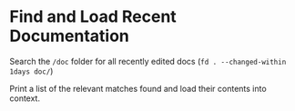 # Find and Load Recent Documentation

Search the `/doc` folder for all recently edited docs (`fd . --changed-within 1days doc/`)

Print a list of the relevant matches found and load their contents into context.
